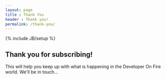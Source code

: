 ```yaml
---
layout: page
title : Thank You
header : Thank you!
permalink: /thank-you/
---
```

{% include JB/setup %}

## Thank you for subscribing!

This will help you keep up with what is happening in the Developer On Fire world.
We'll be in touch...
